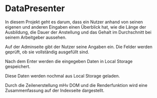 # DataPresenter

In diesem Projekt geht es darum, dass ein Nutzer anhand von seinen eigenen und anderen Eingaben einen Überblick hat, wie die Länge der Ausbildung, die Dauer der Anstellung und das Gehalt im Durchschnitt bei seinem Arbeitgeber aussehen. 

Auf der Adminseite gibt der Nutzer seine Angaben ein. Die Felder werden geprüft, ob sie vollständig ausgefüllt sind.  

Nach dem Enter werden die eingegeben Daten in Local Storage gespeichert. 

Diese Daten werden nochmal aus Local Storage geladen. 

Durch die Zeilenerstellung mHv DOM und die Renderfunktion wird eine Zusammenfassung auf der Indexseite dargestellt. 